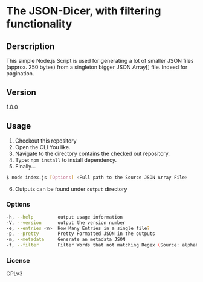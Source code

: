 The JSON-Dicer, with filtering functionality
==============

Derscription
------------
This simple Node.js Script is used for generating a lot of smaller JSON files (approx. 250 bytes)
from a singleton bigger JSON Array[] file. Indeed for pagination.

Version
-------
1.0.0

Usage
-----
1. Checkout this repository
2. Open the CLI You like.
3. Navigate to the directory contains the checked out repository. 
4. Type: `npm install` to install dependency.
5. Finally...

```sh
$ node index.js [Options] <Full path to the Source JSON Array File>
```

6. Outputs can be found under `output` directory
### Options
```sh
-h, --help         output usage information
-V, --version      output the version number
-e, --entries <n>  How Many Entries in a single file?
-p, --pretty       Pretty Formatted JSON in the outputs
-m, --metadata     Generate an metadata JSON
-f, --filter       Filter Words that not matching Regex (Source: alphabets)
```
### License
GPLv3